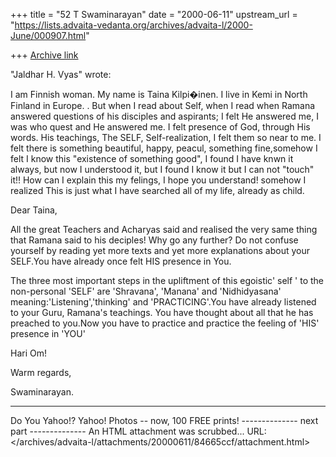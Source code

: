 +++
title = "52 T Swaminarayan"
date = "2000-06-11"
upstream_url = "https://lists.advaita-vedanta.org/archives/advaita-l/2000-June/000907.html"

+++
[Archive link](https://lists.advaita-vedanta.org/archives/advaita-l/2000-June/000907.html)





"Jaldhar H. Vyas" wrote:


I am Finnish woman. My name is Taina Kilpi�inen. I live in Kemi in North
Finland in Europe. .
But when I read about Self, when I read when Ramana answered questions of
his disciples and aspirants; I felt He answered me, I was who quest and He
answered me. I felt presence of God, through His words. His teachings, The
SELF, Self-realization, I felt them so near to me. I felt there is something
beautiful, happy, peacul, something fine,somehow I felt I know this
"existence of something good", I found I have knwn it always, but now I
understood it, but I found I know it but I can not "touch" it!! How can I
explain this my felings, I hope you understand! somehow I realized This is
just what I have searched all of my life, already as child.

Dear Taina,

All the great Teachers and Acharyas said and realised the very same thing that Ramana said to his deciples! Why go any further? Do not confuse yourself by reading yet more texts and yet more explanations  about your SELF.You have already once felt HIS presence in You.

 The three most important steps in the upliftment of this egoistic' self ' to the non-personal 'SELF' are 'Shravana', 'Manana' and 'Nidhidyasana' meaning:'Listening','thinking' and 'PRACTICING'.You have already listened to your Guru, Ramana's teachings. You have thought about all that he has preached to you.Now you have to practice and practice the feeling of 'HIS' presence in 'YOU'

Hari Om!

Warm regards,

Swaminarayan.















---------------------------------
Do You Yahoo!?
Yahoo! Photos -- now, 100 FREE prints!
-------------- next part --------------
An HTML attachment was scrubbed...
URL: </archives/advaita-l/attachments/20000611/84665ccf/attachment.html>
